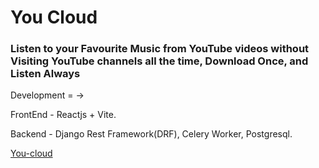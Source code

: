 <h1>You Cloud</h1>

<h3>Listen to your Favourite Music from YouTube videos without Visiting YouTube channels all the time, Download Once, and Listen Always</h3>


Development = ->

FrontEnd - Reactjs + Vite.

Backend - Django Rest Framework(DRF), Celery Worker, Postgresql.


<a href ="https://github.com/samirul/youcloud-react">You-cloud<a/>
